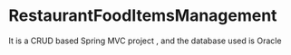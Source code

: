 # RestaurantFoodItemsManagement
It is a CRUD based Spring MVC project , and the database used is Oracle 
